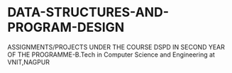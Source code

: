 # DATA-STRUCTURES-AND-PROGRAM-DESIGN

ASSIGNMENTS/PROJECTS UNDER THE COURSE DSPD IN SECOND YEAR OF THE PROGRAMME-B.Tech in Computer Science and Engineering at VNIT,NAGPUR

